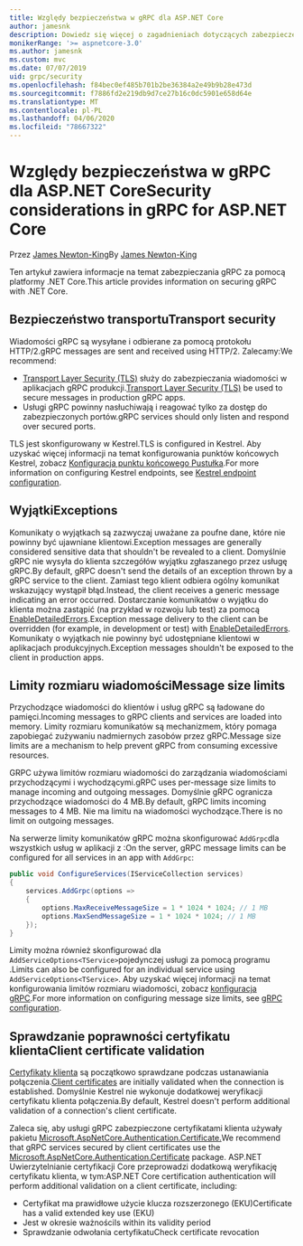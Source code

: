 ```yaml
---
title: Względy bezpieczeństwa w gRPC dla ASP.NET Core
author: jamesnk
description: Dowiedz się więcej o zagadnieniach dotyczących zabezpieczeń dla gRPC dla ASP.NET Core.
monikerRange: '>= aspnetcore-3.0'
ms.author: jamesnk
ms.custom: mvc
ms.date: 07/07/2019
uid: grpc/security
ms.openlocfilehash: f84bec0ef485b701b2be36384a2e49b9b28e473d
ms.sourcegitcommit: f7886fd2e219db9d7ce27b16c0dc5901e658d64e
ms.translationtype: MT
ms.contentlocale: pl-PL
ms.lasthandoff: 04/06/2020
ms.locfileid: "78667322"
---
```

# <a name="security-considerations-in-grpc-for-aspnet-core"></a><span data-ttu-id="9d5c8-103">Względy bezpieczeństwa w gRPC dla ASP.NET Core</span><span class="sxs-lookup"><span data-stu-id="9d5c8-103">Security considerations in gRPC for ASP.NET Core</span></span>

<span data-ttu-id="9d5c8-104">Przez [James Newton-King](https://twitter.com/jamesnk)</span><span class="sxs-lookup"><span data-stu-id="9d5c8-104">By [James Newton-King](https://twitter.com/jamesnk)</span></span>

<span data-ttu-id="9d5c8-105">Ten artykuł zawiera informacje na temat zabezpieczania gRPC za pomocą platformy .NET Core.</span><span class="sxs-lookup"><span data-stu-id="9d5c8-105">This article provides information on securing gRPC with .NET Core.</span></span>

## <a name="transport-security"></a><span data-ttu-id="9d5c8-106">Bezpieczeństwo transportu</span><span class="sxs-lookup"><span data-stu-id="9d5c8-106">Transport security</span></span>

<span data-ttu-id="9d5c8-107">Wiadomości gRPC są wysyłane i odbierane za pomocą protokołu HTTP/2.</span><span class="sxs-lookup"><span data-stu-id="9d5c8-107">gRPC messages are sent and received using HTTP/2.</span></span> <span data-ttu-id="9d5c8-108">Zalecamy:</span><span class="sxs-lookup"><span data-stu-id="9d5c8-108">We recommend:</span></span>

* <span data-ttu-id="9d5c8-109">[Transport Layer Security (TLS)](https://tools.ietf.org/html/rfc5246) służy do zabezpieczania wiadomości w aplikacjach gRPC produkcji.</span><span class="sxs-lookup"><span data-stu-id="9d5c8-109">[Transport Layer Security (TLS)](https://tools.ietf.org/html/rfc5246) be used to secure messages in production gRPC apps.</span></span>
* <span data-ttu-id="9d5c8-110">Usługi gRPC powinny nasłuchiwają i reagować tylko za dostęp do zabezpieczonych portów.</span><span class="sxs-lookup"><span data-stu-id="9d5c8-110">gRPC services should only listen and respond over secured ports.</span></span>

<span data-ttu-id="9d5c8-111">TLS jest skonfigurowany w Kestrel.</span><span class="sxs-lookup"><span data-stu-id="9d5c8-111">TLS is configured in Kestrel.</span></span> <span data-ttu-id="9d5c8-112">Aby uzyskać więcej informacji na temat konfigurowania punktów końcowych Kestrel, zobacz [Konfiguracja punktu końcowego Pustułka](xref:fundamentals/servers/kestrel#endpoint-configuration).</span><span class="sxs-lookup"><span data-stu-id="9d5c8-112">For more information on configuring Kestrel endpoints, see [Kestrel endpoint configuration](xref:fundamentals/servers/kestrel#endpoint-configuration).</span></span>

## <a name="exceptions"></a><span data-ttu-id="9d5c8-113">Wyjątki</span><span class="sxs-lookup"><span data-stu-id="9d5c8-113">Exceptions</span></span>

<span data-ttu-id="9d5c8-114">Komunikaty o wyjątkach są zazwyczaj uważane za poufne dane, które nie powinny być ujawniane klientowi.</span><span class="sxs-lookup"><span data-stu-id="9d5c8-114">Exception messages are generally considered sensitive data that shouldn't be revealed to a client.</span></span> <span data-ttu-id="9d5c8-115">Domyślnie gRPC nie wysyła do klienta szczegółów wyjątku zgłaszanego przez usługę gRPC.</span><span class="sxs-lookup"><span data-stu-id="9d5c8-115">By default, gRPC doesn't send the details of an exception thrown by a gRPC service to the client.</span></span> <span data-ttu-id="9d5c8-116">Zamiast tego klient odbiera ogólny komunikat wskazujący wystąpił błąd.</span><span class="sxs-lookup"><span data-stu-id="9d5c8-116">Instead, the client receives a generic message indicating an error occurred.</span></span> <span data-ttu-id="9d5c8-117">Dostarczanie komunikatów o wyjątku do klienta można zastąpić (na przykład w rozwoju lub test) za pomocą [EnableDetailedErrors](xref:grpc/configuration#configure-services-options).</span><span class="sxs-lookup"><span data-stu-id="9d5c8-117">Exception message delivery to the client can be overridden (for example, in development or test) with [EnableDetailedErrors](xref:grpc/configuration#configure-services-options).</span></span> <span data-ttu-id="9d5c8-118">Komunikaty o wyjątkach nie powinny być udostępniane klientowi w aplikacjach produkcyjnych.</span><span class="sxs-lookup"><span data-stu-id="9d5c8-118">Exception messages shouldn't be exposed to the client in production apps.</span></span>

## <a name="message-size-limits"></a><span data-ttu-id="9d5c8-119">Limity rozmiaru wiadomości</span><span class="sxs-lookup"><span data-stu-id="9d5c8-119">Message size limits</span></span>

<span data-ttu-id="9d5c8-120">Przychodzące wiadomości do klientów i usług gRPC są ładowane do pamięci.</span><span class="sxs-lookup"><span data-stu-id="9d5c8-120">Incoming messages to gRPC clients and services are loaded into memory.</span></span> <span data-ttu-id="9d5c8-121">Limity rozmiaru komunikatów są mechanizmem, który pomaga zapobiegać zużywaniu nadmiernych zasobów przez gRPC.</span><span class="sxs-lookup"><span data-stu-id="9d5c8-121">Message size limits are a mechanism to help prevent gRPC from consuming excessive resources.</span></span>

<span data-ttu-id="9d5c8-122">GRPC używa limitów rozmiaru wiadomości do zarządzania wiadomościami przychodzącymi i wychodzącymi.</span><span class="sxs-lookup"><span data-stu-id="9d5c8-122">gRPC uses per-message size limits to manage incoming and outgoing messages.</span></span> <span data-ttu-id="9d5c8-123">Domyślnie gRPC ogranicza przychodzące wiadomości do 4 MB.</span><span class="sxs-lookup"><span data-stu-id="9d5c8-123">By default, gRPC limits incoming messages to 4 MB.</span></span> <span data-ttu-id="9d5c8-124">Nie ma limitu na wiadomości wychodzące.</span><span class="sxs-lookup"><span data-stu-id="9d5c8-124">There is no limit on outgoing messages.</span></span>

<span data-ttu-id="9d5c8-125">Na serwerze limity komunikatów gRPC można skonfigurować `AddGrpc`dla wszystkich usług w aplikacji z :</span><span class="sxs-lookup"><span data-stu-id="9d5c8-125">On the server, gRPC message limits can be configured for all services in an app with `AddGrpc`:</span></span>

```csharp
public void ConfigureServices(IServiceCollection services)
{
    services.AddGrpc(options =>
    {
        options.MaxReceiveMessageSize = 1 * 1024 * 1024; // 1 MB
        options.MaxSendMessageSize = 1 * 1024 * 1024; // 1 MB
    });
}
```

<span data-ttu-id="9d5c8-126">Limity można również skonfigurować dla `AddServiceOptions<TService>`pojedynczej usługi za pomocą programu .</span><span class="sxs-lookup"><span data-stu-id="9d5c8-126">Limits can also be configured for an individual service using `AddServiceOptions<TService>`.</span></span> <span data-ttu-id="9d5c8-127">Aby uzyskać więcej informacji na temat konfigurowania limitów rozmiaru wiadomości, zobacz [konfiguracja gRPC](xref:grpc/configuration).</span><span class="sxs-lookup"><span data-stu-id="9d5c8-127">For more information on configuring message size limits, see [gRPC configuration](xref:grpc/configuration).</span></span>

## <a name="client-certificate-validation"></a><span data-ttu-id="9d5c8-128">Sprawdzanie poprawności certyfikatu klienta</span><span class="sxs-lookup"><span data-stu-id="9d5c8-128">Client certificate validation</span></span>

<span data-ttu-id="9d5c8-129">[Certyfikaty klienta](https://tools.ietf.org/html/rfc5246#section-7.4.4) są początkowo sprawdzane podczas ustanawiania połączenia.</span><span class="sxs-lookup"><span data-stu-id="9d5c8-129">[Client certificates](https://tools.ietf.org/html/rfc5246#section-7.4.4) are initially validated when the connection is established.</span></span> <span data-ttu-id="9d5c8-130">Domyślnie Kestrel nie wykonuje dodatkowej weryfikacji certyfikatu klienta połączenia.</span><span class="sxs-lookup"><span data-stu-id="9d5c8-130">By default, Kestrel doesn't perform additional validation of a connection's client certificate.</span></span>

<span data-ttu-id="9d5c8-131">Zaleca się, aby usługi gRPC zabezpieczone certyfikatami klienta używały pakietu [Microsoft.AspNetCore.Authentication.Certificate.](xref:security/authentication/certauth)</span><span class="sxs-lookup"><span data-stu-id="9d5c8-131">We recommend that gRPC services secured by client certificates use the [Microsoft.AspNetCore.Authentication.Certificate](xref:security/authentication/certauth) package.</span></span> <span data-ttu-id="9d5c8-132">ASP.NET Uwierzytelnianie certyfikacji Core przeprowadzi dodatkową weryfikację certyfikatu klienta, w tym:</span><span class="sxs-lookup"><span data-stu-id="9d5c8-132">ASP.NET Core certification authentication will perform additional validation on a client certificate, including:</span></span>

* <span data-ttu-id="9d5c8-133">Certyfikat ma prawidłowe użycie klucza rozszerzonego (EKU)</span><span class="sxs-lookup"><span data-stu-id="9d5c8-133">Certificate has a valid extended key use (EKU)</span></span>
* <span data-ttu-id="9d5c8-134">Jest w okresie ważności</span><span class="sxs-lookup"><span data-stu-id="9d5c8-134">Is within its validity period</span></span>
* <span data-ttu-id="9d5c8-135">Sprawdzanie odwołania certyfikatu</span><span class="sxs-lookup"><span data-stu-id="9d5c8-135">Check certificate revocation</span></span>
